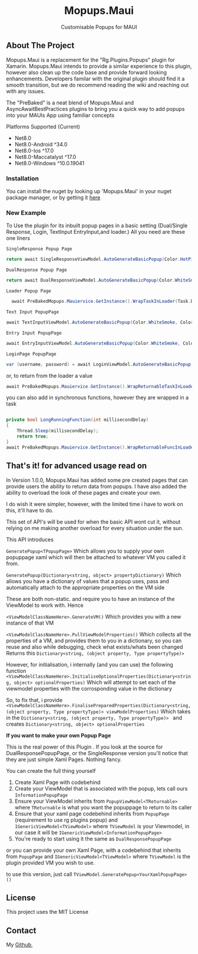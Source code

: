 


<br />
<p align="center">
  <h1 align="center">Mopups.Maui</h3>
  <p align="center">
    Customisable Popups for MAUI
    <br />
  </p>
</p>


<!-- ABOUT THE PROJECT -->
## About The Project

Mopups.Maui is a replacement for the "Rg.Plugins.Popups" plugin for Xamarin. Mopups.Maui intends to provide a similar experience to this plugin, however also clean up the code base and provide forward looking enhancements. Developers familar with the original plugin should find it a smooth transition, but we do recommend reading the wiki and reaching out with any issues.

The "PreBaked" is a neat blend of Mopups.Maui and AsyncAwaitBestPractices plugins to bring you a quick way to add popups into your MAUIs App using familiar concepts 

Platforms Supported (Current)
- Net8.0
- Net8.0-Android ^34.0
- Net8.0-Ios ^17.0
- Net8.0-Maccatalyst ^17.0
- Net8.0-Windows ^10.0.19041


### Installation

You can install the nuget by looking up 'Mopups.Maui' in your nuget package manager, or by getting it [here](https://www.nuget.org/packages/Mopups.Maui/)


### New Example
To Use the plugin for its inbuilt popup pages in a basic setting (Dual/Single Response, Login, TextInput EntryInput,and loader.) All you need are these one liners

`SingleResponse Popup Page`
```csharp
return await SingleResponseViewModel.AutoGenerateBasicPopup(Color.HotPink, Color.Black, "I Accept", Color.Gray, "Good Job, enjoy this single response example", "thumbsup.png");
```

`DualResponse Popup Page`
```csharp
return await DualResponseViewModel.AutoGenerateBasicPopup(Color.WhiteSmoke, Color.Red, "Okay", Color.WhiteSmoke, Color.Green, "Looks Good!", Color.DimGray, "This is an example of a dual response popup page", "thumbsup.png");
```

`Loader Popup Page`
```csharp
  await PreBakedMopups.Mauiervice.GetInstance().WrapTaskInLoader(Task.Delay(10000), Color.Blue, Color.White, LoadingReasons(), Color.Black);
```

`Text Input PopupPage`
```csharp
await TextInputViewModel.AutoGenerateBasicPopup(Color.WhiteSmoke, Color.Red, "Cancel", Color.WhiteSmoke, Color.Green, "Submit", Color.DimGray, "Text input Example", string.Empty);
```
`Entry Input PopupPage`
```csharp
await EntryInputViewModel.AutoGenerateBasicPopup(Color.WhiteSmoke, Color.Red, "Cancel", Color.WhiteSmoke, Color.Green, "Submit", Color.DimGray, "Text input Example", string.Empty);
```

`LoginPage PopupPage`
```csharp
var (username, password) = await LoginViewModel.AutoGenerateBasicPopup(Color.WhiteSmoke, Color.Red, "Cancel", Color.WhiteSmoke, Color.Green, "Submit", Color.DimGray, string.Empty, "Username Here", string.Empty, "Password here", "thumbsup.png", 0, 0);
```

or, to return from the loader a value
```csharp
await PreBakedMopups.Mauiervice.GetInstance().WrapReturnableTaskInLoader<bool, LoaderPopupPage>(IndepthCheckAgainstDatabase(), Color.Blue, Color.White, LoadingReasons(), Color.Black);
```

you can also add in synchronous functions, however they are wrapped in a task
```csharp

private bool LongRunningFunction(int millisecondDelay)
{
    Thread.Sleep(millisecondDelay);
    return true;
}
await PreBakedMopups.Mauiervice.GetInstance().WrapReturnableFuncInLoader(LongRunningFunction, 6000, Color.Blue, Color.White, LoadingReasons(), Color.Black);

```

## That's it! for advanced usage read on

In Version 1.0.0, Mopups.Maui has added some pre created pages that can provide users the ability to return data from popups. I have also added the ability to overload the look of these pages and create your own. 

I do wish it were simpler, however, with the limited time i have to work on this, it'll have to do. 

This set of API's will be used for when the basic API wont cut it, without relying on me making another overload for every situation under the sun.

This API introduces

 `GeneratePopup<TPopupPage>`
Which allows you to supply your own popuppage xaml which will then be attached to whatever VM you called it from. 

`GeneratePopup(Dictionary<string, object> propertyDictionary)`
Which allows you have a dictionary of values that a popup uses, pass and automatically attach to the appropriate properties on the VM side

These are both non-static. and require you to have an instance of the ViewModel to work with. Hence

`<ViewModelClassNameHere>.GenerateVM()`
Which provides you with a new instance of that VM

`<ViewModelClassNameHere>.PullViewModelProperties()`
Which collects all the properties of a VM, and provides them to you in a dictionary, so you can reuse and also while debugging, check what exists/whats been changed 
Returns this `Dictionary<string, (object property, Type propertyType)> `

However, for initialisation, i internally (and you can use) the following function
`<ViewModelClassNameHere>.InitialiseOptionalProperties(Dictionary<string, object> optionalProperties)`
Which will attempt to set each of the viewmodel properties with the corrosponding value in the dictionary

So, to fix that, i provide
`<ViewModelClassNameHere>.FinalisePreparedProperties(Dictionary<string, (object property, Type propertyType)> viewModelProperties)`
Which takes in the `Dictionary<string, (object property, Type propertyType)> ` and creates `Dictionary<string, object> optionalProperties`



**If you want to make your own Popup Page**

This is the real power of this Plugin . If you look at the source for DualResponsePopupPage, or the SingleResponse version you'll notice that they are just simple Xaml Pages. Nothing fancy.

You can create the full thing yourself
1. Create Xaml Page with codebehind
2. Create your ViewModel that is associated with the popup, lets call ours `InformationPopupPage`
3. Ensure your ViewModel inherits from `PopupViewModel<TReturnable>` where `TReturnable` is what you want the popuppage to return to its caller
4. Ensure that your xaml page codebehind inherits from `PopupPage` (requirement to use rg plugins popup) and `IGenericViewModel<TViewModel>` where `TViewModel` is your Viewmodel, in our case it will be `IGenericViewModel<InformationPopupPage>`
5. You're ready to start using it the same as `DualResponsePopupPage`

or you can provide your own Xaml Page, with a codebehind that inherits from `PopupPage` and `IGenericViewModel<TViewModel>` where `TViewModel` is the plugin provided VM you wish to use.

to use this version, just call `TViewModel.GeneratePopup<YourXamlPopupPage>()`



<!-- LICENSE -->
## License
This project uses the MIT License

<!-- CONTACT -->
## Contact
My [Github](https://github.com/dorisoy),


